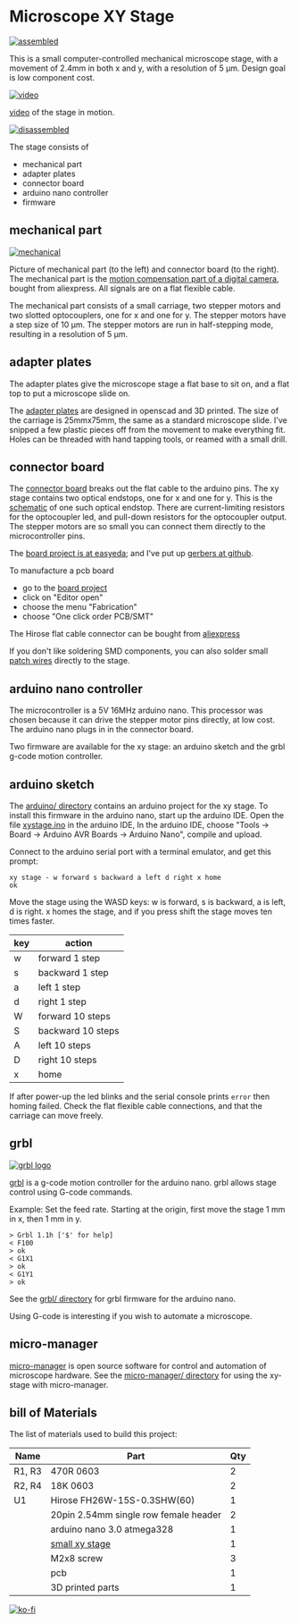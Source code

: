 # Microscope XY Stage

[![assembled](pictures/assembled_small.jpg)](pictures/assembled.jpg)

This is a small computer-controlled mechanical microscope stage, with a movement of 2.4mm in both x and y, with a resolution of 5 &micro;m. Design goal is low component cost.

[![video](pictures/video_still.jpg)](https://vimeo.com/698148429)

[video](pictures/xy_stage.mp4) of the stage in motion.

[![disassembled](pictures/disassembled_small.jpg)](pictures/disassembled.jpg)

The stage consists of

- mechanical part
- adapter plates
- connector board
- arduino nano controller
- firmware

## mechanical part

[![mechanical](pictures/mechanical_small.jpg)](pictures/mechanical.jpg)

Picture of mechanical part (to the left) and connector board (to the right).
The mechanical part is the [motion compensation part of a digital camera](https://www.aliexpress.com/item/32972295033.html), bought from aliexpress. All signals are on a flat flexible cable.

The mechanical part consists of a small carriage, two stepper motors and two slotted optocouplers, one for x and one for y. The stepper motors have a step size of  10 &micro;m. The stepper motors are run in half-stepping mode, resulting in a resolution of  5 &micro;m.

## adapter plates

The adapter plates give the microscope stage a flat base to sit on, and a flat top to put a microscope slide on.

The [adapter plates](openscad/) are designed in openscad and 3D printed. The size of the carriage is 25mmx75mm, the same as a standard microscope slide. I've snipped a few plastic pieces off from the movement to make everything fit. Holes can be threaded with hand tapping tools, or reamed with a small drill.

## connector board

The [connector board](easyeda/Schematic_xy%20stage%20breakout_2022-04-08.pdf) breaks out the flat cable to the arduino pins. The xy stage contains two optical endstops, one for x and one for y. This is the [schematic](pictures/xystage_endstop.pdf) of one such optical endstop. There are current-limiting resistors for the optocoupler led, and pull-down resistors for the optocoupler output.  The stepper motors are so small you can connect them directly to the microcontroller pins.

The [board project is at easyeda](https://oshwlab.com/koendv/xy-stage-breakout); and I've put up [gerbers at github](easyeda/).

To manufacture a pcb board

- go to the [board project](https://oshwlab.com/koendv/xy-stage-breakout)
- click on "Editor open"
- choose the menu "Fabrication"
- choose "One click order PCB/SMT"

The Hirose flat cable connector can be bought from [aliexpress](https://www.google.com/search?q=%22FH26W-15S-0.3SHW%22+site%3A.aliexpress.com)

If you don't like soldering SMD components, you can also solder small [patch wires](https://www.adafruit.com/product/1446) directly to the stage.

## arduino nano controller

The microcontroller is a 5V 16MHz arduino nano. This processor was chosen because it can drive the stepper motor pins directly, at low cost. The arduino nano plugs in in the connector board.

Two firmware are available for the xy stage: an arduino sketch and the grbl g-code motion controller.

## arduino sketch

The [arduino/ directory](arduino/) contains an arduino project for the xy stage.
To install this firmware in the arduino nano, start up the arduino IDE. Open the file [xystage.ino](arduino/xystage/xystage.ino) in the arduino IDE,
In the arduino IDE, choose "Tools -> Board -> Arduino AVR Boards -> Arduino Nano", compile and upload.

Connect to the arduino serial port with a terminal emulator, and get this prompt:

```
xy stage - w forward s backward a left d right x home
ok
```

Move the stage using the WASD keys: w is forward, s is backward, a is left, d is right. x homes the stage, and if you press shift the stage moves ten times faster.

| key | action |
|---|---|
| w | forward 1 step |
| s | backward 1 step |
| a | left 1 step |
| d | right 1 step |
| W | forward 10 steps |
| S | backward 10 steps |
| A | left 10 steps |
| D | right 10 steps |
| x | home |

If after power-up the led blinks and the serial console prints  ``error`` then homing failed. Check the flat flexible cable connections, and that the carriage can move freely.

## grbl

[![grbl logo](pictures/grbl_logo_150px.png)](https://github.com/gnea/grbl/wiki)

[grbl](https://github.com/gnea/grbl/wiki) is a g-code motion controller for the arduino nano. grbl allows stage control using G-code commands.

Example: Set the feed rate. Starting at the origin, first move the stage 1 mm in x, then 1 mm in y.

```
> Grbl 1.1h ['$' for help]
< F100
> ok
< G1X1
> ok
< G1Y1
> ok
```

See the [grbl/ directory](grbl/) for grbl firmware for the arduino nano.

Using G-code is interesting if you wish to automate a microscope.

## micro-manager

[micro-manager](https://micro-manager.org/) is open source software for control and automation of microscope hardware. See the [micro-manager/ directory](micro-manager/) for using the xy-stage with micro-manager.

## bill of Materials

The list of materials used to build this project:

|Name|Part|Qty|
|---|---|---|
|R1, R3|470R 0603|2|
|R2, R4|18K 0603|2|
|U1|Hirose FH26W-15S-0.3SHW(60)|1|
||20pin 2.54mm single row female header|2|
||arduino nano 3.0 atmega328|1|
||[small xy stage](https://www.aliexpress.com/item/32972295033.html)|1|
||M2x8 screw|3|
||pcb|1|
||3D printed parts|1|

[![ko-fi](pictures/kofibutton.svg)](https://ko-fi.com/Q5Q03LPDQ)
